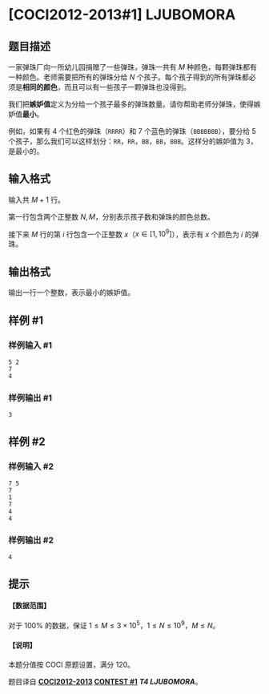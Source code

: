# [COCI2012-2013#1] LJUBOMORA

## 题目描述

一家弹珠厂向一所幼儿园捐赠了一些弹珠，弹珠一共有 $M$ 种颜色，每颗弹珠都有一种颜色。老师需要把所有的弹珠分给 $N$ 个孩子。每个孩子得到的所有弹珠都必须是**相同的颜色**，而且可以有一些孩子一颗弹珠也没得到。

我们把**嫉妒值**定义为分给一个孩子最多的弹珠数量。请你帮助老师分弹珠，使得嫉妒值**最小**。

例如，如果有 $4$ 个红色的弹珠（$\texttt{RRRR}$）和 $7$ 个蓝色的弹珠（$\texttt{BBBBBBB}$），要分给 $5$ 个孩子，那么我们可以这样划分：$\texttt{RR}$，$\texttt{RR}$，$\texttt{BB}$，$\texttt{BB}$，$\texttt{BBB}$。这样分的嫉妒值为 $3$，是最小的。

## 输入格式

输入共 $M+1$ 行。

第一行包含两个正整数 $N,M$，分别表示孩子数和弹珠的颜色总数。

接下来 $M$ 行的第 $i$ 行包含一个正整数 $x$（$x \in [1,10^9]$），表示有 $x$ 个颜色为 $i$ 的弹珠。

## 输出格式

输出一行一个整数，表示最小的嫉妒值。

## 样例 #1

### 样例输入 #1
```
5 2
7
4
```

### 样例输出 #1

```
3
```

## 样例 #2

### 样例输入 #2
```
7 5
7
1
7
4
4
```

### 样例输出 #2

```
4
```

## 提示

#### 【数据范围】

对于 $100\%$ 的数据，保证 $1 \le M \le 3 \times 10^5$，$1 \le N \le 10^9$，$M \le N$。

#### 【说明】

本题分值按 COCI 原题设置，满分 $120$。

题目译自 **[COCI2012-2013](https://hsin.hr/coci/archive/2012_2013/) [CONTEST #1](https://hsin.hr/coci/archive/2012_2013/contest1_tasks.pdf)** ___T4 LJUBOMORA___。
